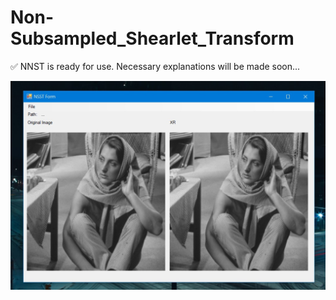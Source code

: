# Non-Subsampled_Shearlet_Transform

:white_check_mark: NNST is ready for use. Necessary explanations will be made soon...

![alt text](https://github.com/fbasatemur/Non-Subsampled_Shearlet_Transform/blob/develop/screenshots/ss1.jpg)
